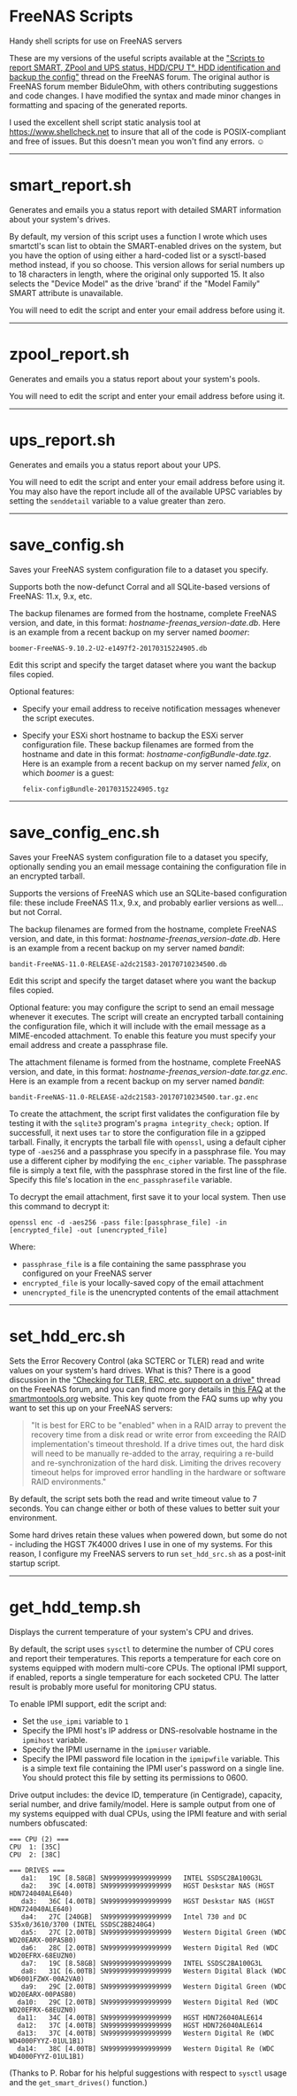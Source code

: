 # FreeNAS Scripts
Handy shell scripts for use on FreeNAS servers

These are my versions of the useful scripts available at the ["Scripts to report SMART, ZPool and UPS status, HDD/CPU T°, HDD identification and backup the config"](https://forums.freenas.org/index.php?threads/scripts-to-report-smart-zpool-and-ups-status-hdd-cpu-t%C2%B0-hdd-identification-and-backup-the-config.27365/) thread on the FreeNAS forum. The original author is FreeNAS forum member BiduleOhm, with others contributing suggestions and code changes. I have modified the syntax and made minor changes in formatting and spacing of the generated reports.

I used the excellent shell script static analysis tool at https://www.shellcheck.net to insure that all of the code is POSIX-compliant and free of issues. But this doesn't mean you won't find any errors.  ☺️
***
# smart_report.sh

Generates and emails you a status report with detailed SMART information about your system's drives.

By default, my version of this script uses a function I wrote which uses smartctl's scan list to obtain the SMART-enabled drives on the system, but you have the option of using either a hard-coded list or a sysctl-based method instead, if you so choose. This version allows for serial numbers up to 18 characters in length, where the original only supported 15. It also selects the "Device Model" as the drive 'brand' if the "Model Family" SMART attribute is unavailable.

You will need to edit the script and enter your email address before using it.
***
# zpool_report.sh

Generates and emails you a status report about your system's pools.

You will need to edit the script and enter your email address before using it.
***
# ups_report.sh
Generates and emails you a status report about your UPS.

You will need to edit the script and enter your email address before using it. You may also have the report include all of the available UPSC variables by setting the `senddetail` variable to a value greater than zero.
***
# save_config.sh

Saves your FreeNAS system configuration file to a dataset you specify. 

Supports both the now-defunct Corral and all SQLite-based versions of FreeNAS: 11.x, 9.x, etc.

The backup filenames are formed from the hostname, complete FreeNAS version, and date, in this format: _hostname-freenas_version-date.db_. Here is an example from a recent backup on my server named _boomer_:

```
boomer-FreeNAS-9.10.2-U2-e1497f2-20170315224905.db
```

Edit this script and specify the target dataset where you want the backup files copied.

Optional features:
* Specify your email address to receive notification messages whenever the script executes.
* Specify your ESXi short hostname to backup the ESXi server configuration file. These backup filenames are formed from the hostname and date in this format: _hostname-configBundle-date.tgz_. Here is an example from a recent backup on my server named _felix_, on which _boomer_ is a guest:

  ```
  felix-configBundle-20170315224905.tgz
  ```
***  
# save_config_enc.sh

Saves your FreeNAS system configuration file to a dataset you specify, optionally sending you an email message containing the configuration file in an encrypted tarball.

Supports the versions of FreeNAS which use an SQLite-based configuration file: these include FreeNAS 11.x, 9.x, and probably earlier versions as well... but not Corral. 

The backup filenames are formed from the hostname, complete FreeNAS version, and date, in this format: _hostname-freenas_version-date.db_. Here is an example from a recent backup on my server named _bandit_:

```
bandit-FreeNAS-11.0-RELEASE-a2dc21583-20170710234500.db
```

Edit this script and specify the target dataset where you want the backup files copied.

Optional feature: you may configure the script to send an email message whenever it executes. The script will create an encrypted tarball containing the configuration file, which it will include with the email message as a MIME-encoded attachment. To enable this feature you must specify your email address and create a passphrase file.

The attachment filename is formed from the hostname, complete FreeNAS version, and date, in this format: _hostname-freenas_version-date.tar.gz.enc_. Here is an example from a recent backup on my server named _bandit_:

```
bandit-FreeNAS-11.0-RELEASE-a2dc21583-20170710234500.tar.gz.enc
```
To create the attachment, the script first validates the configuration file by testing it with the `sqlite3` program's `pragma integrity_check;` option. If successfull, it next uses `tar` to store the configuration file in a gzipped tarball. Finally, it encrypts the tarball file with `openssl`, using a default cipher type of `-aes256` and a passphrase you specify in a passphrase file. You may use a different cipher by modifying the `enc_cipher` variable. The passphrase file is simply a text file, with the passphrase stored in the first line of the file. Specify this file's location in the `enc_passphrasefile` variable.

To decrypt the email attachment, first save it to your local system. Then use this command to decrypt it:

`openssl enc -d -aes256 -pass file:[passphrase_file] -in [encrypted_file] -out [unencrypted_file]`

Where:
* `passphrase_file` is a file containing the same passphrase you configured on your FreeNAS server
* `encrypted_file` is your locally-saved copy of the email attachment
* `unencrypted_file` is the unencrypted contents of the email attachment
***
# set_hdd_erc.sh

Sets the Error Recovery Control (aka SCTERC or TLER) read and write values on your system's hard drives. What is this? There is a good discussion in the ["Checking for TLER, ERC, etc. support on a drive"](https://forums.freenas.org/index.php?threads/checking-for-tler-erc-etc-support-on-a-drive.27126/) thread on the FreeNAS forum, and you can find more gory details in [this FAQ](https://www.smartmontools.org/wiki/FAQ#WhatiserrorrecoverycontrolERCandwhyitisimportanttoenableitfortheSATAdisksinRAID) at the [smartmontools.org](https://www.smartmontools.org) website. This key quote from the FAQ sums up why you want to set this up on your FreeNAS servers:

>"It is best for ERC to be "enabled" when in a RAID array to prevent the recovery time from a disk read or write error from exceeding the RAID implementation's timeout threshold. If a drive times out, the hard disk will need to be manually re-added to the array, requiring a re-build and re-synchronization of the hard disk. Limiting the drives recovery timeout helps for improved error handling in the hardware or software RAID environments."

By default, the script sets both the read and write timeout value to 7 seconds. You can change either or both of these values to better suit your environment.

Some hard drives retain these values when powered down, but some do not - including the HGST 7K4000 drives I use in one of my systems. For this reason, I configure my FreeNAS servers to run `set_hdd_src.sh` as a post-init startup script.
***
# get_hdd_temp.sh

Displays the current temperature of your system's CPU and drives. 

By default, the script uses `sysctl` to determine the number of CPU cores and report their temperatures. This reports a temperature for each core on systems equipped with modern multi-core CPUs. The optional IPMI support, if enabled, reports a single temperature for each socketed CPU. The latter result is probably more useful for monitoring CPU status.

To enable IPMI support, edit the script and:
* Set the `use_ipmi` variable to `1`
* Specify the IPMI host's IP address or DNS-resolvable hostname in the `ipmihost` variable.
* Specify the IPMI username in the `ipmiuser` variable.
* Specify the IPMI password file location in the `ipmipwfile` variable. This is a simple text file containing the IPMI user's password on a single line. You should protect this file by setting its permissions to 0600.

Drive output includes: the device ID, temperature (in Centigrade), capacity, serial number, and drive family/model. Here is sample output from one of my systems equipped with dual CPUs, using the IPMI feature and with serial numbers obfuscated:

```
=== CPU (2) ===
CPU  1: [35C]
CPU  2: [38C]

=== DRIVES ===
   da1:   19C [8.58GB] SN9999999999999999   INTEL SSDSC2BA100G3L
   da2:   39C [4.00TB] SN9999999999999999   HGST Deskstar NAS (HGST HDN724040ALE640)
   da3:   36C [4.00TB] SN9999999999999999   HGST Deskstar NAS (HGST HDN724040ALE640)
   da4:   27C [240GB]  SN9999999999999999   Intel 730 and DC S35x0/3610/3700 (INTEL SSDSC2BB240G4)
   da5:   27C [2.00TB] SN9999999999999999   Western Digital Green (WDC WD20EARX-00PASB0)
   da6:   28C [2.00TB] SN9999999999999999   Western Digital Red (WDC WD20EFRX-68EUZN0)
   da7:   19C [8.58GB] SN9999999999999999   INTEL SSDSC2BA100G3L
   da8:   31C [6.00TB] SN9999999999999999   Western Digital Black (WDC WD6001FZWX-00A2VA0)
   da9:   29C [2.00TB] SN9999999999999999   Western Digital Green (WDC WD20EARX-00PASB0)
  da10:   29C [2.00TB] SN9999999999999999   Western Digital Red (WDC WD20EFRX-68EUZN0)
  da11:   34C [4.00TB] SN9999999999999999   HGST HDN726040ALE614
  da12:   37C [4.00TB] SN9999999999999999   HGST HDN726040ALE614
  da13:   37C [4.00TB] SN9999999999999999   Western Digital Re (WDC WD4000FYYZ-01UL1B1)
  da14:   38C [4.00TB] SN9999999999999999   Western Digital Re (WDC WD4000FYYZ-01UL1B1)
```
(Thanks to P. Robar for his helpful suggestions with respect to `sysctl` usage and the `get_smart_drives()` function.)
